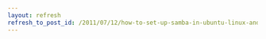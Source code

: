 ```yaml
---
layout: refresh
refresh_to_post_id: /2011/07/12/how-to-set-up-samba-in-ubuntu-linux-and-access-it-in-mac-os-and-windows
---
```

